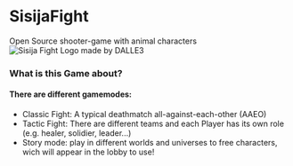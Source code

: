 # SisijaFight
Open Source shooter-game with animal characters
![Sisija Fight Logo made by DALLE3](https://github.com/SpringTech-Studios/SisijaFight/assets/128484007/ad4661cb-c491-4355-898e-9ddb79b52b2a)

### What is this Game about?
#### There are different gamemodes:
* Classic Fight: A typical deathmatch all-against-each-other (AAEO)
* Tactic Fight: There are different teams and each Player has its own role (e.g. healer, solidier, leader...)
* Story mode: play in different worlds and universes to free characters, wich will appear in the lobby to use!
